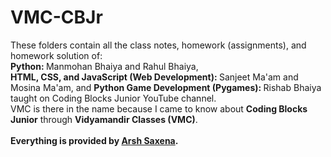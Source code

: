 # VMC-CBJr
These folders contain all the class notes, homework (assignments), and homework solution of: <br>
<b>Python: </b>Manmohan Bhaiya and Rahul Bhaiya, <br>
<b>HTML, CSS, and JavaScript (Web Development): </b>Sanjeet Ma'am and Mosina Ma'am, and
<b>Python Game Development (Pygames): </b> Rishab Bhaiya <br>
taught on Coding Blocks Junior YouTube channel. <br>
VMC is there in the name because I came to know about <b>Coding Blocks Junior</b> through <b>Vidyamandir Classes (VMC)</b>. <br><br>
<b>Everything is provided by <a href="https://www.instagram.com/arsh.saxena02">Arsh Saxena</a>.</b>
